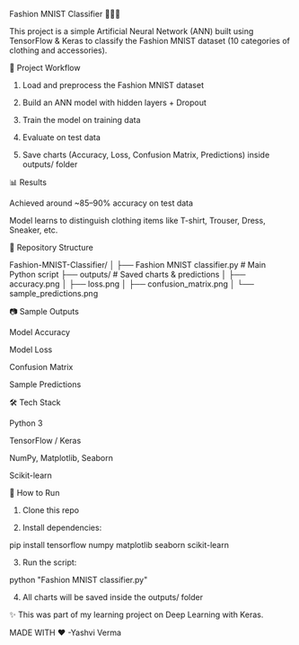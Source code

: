 Fashion MNIST Classifier 👕👗👟

This project is a simple Artificial Neural Network (ANN) built using TensorFlow & Keras to classify the Fashion MNIST dataset (10 categories of clothing and accessories).


📌 Project Workflow

1. Load and preprocess the Fashion MNIST dataset

2. Build an ANN model with hidden layers + Dropout

3. Train the model on training data

4. Evaluate on test data

5. Save charts (Accuracy, Loss, Confusion Matrix, Predictions) inside outputs/ folder



📊 Results

Achieved around ~85–90% accuracy on test data

Model learns to distinguish clothing items like T-shirt, Trouser, Dress, Sneaker, etc.



📂 Repository Structure

Fashion-MNIST-Classifier/
│
├── Fashion MNIST classifier.py   # Main Python script
├── outputs/                      # Saved charts & predictions
│   ├── accuracy.png
│   ├── loss.png
│   ├── confusion_matrix.png
│   └── sample_predictions.png



📷 Sample Outputs

Model Accuracy

Model Loss

Confusion Matrix

Sample Predictions



🛠️ Tech Stack

Python 3

TensorFlow / Keras

NumPy, Matplotlib, Seaborn

Scikit-learn


🚀 How to Run

1. Clone this repo

2. Install dependencies:

pip install tensorflow numpy matplotlib seaborn scikit-learn

3. Run the script:

python "Fashion MNIST classifier.py"

4. All charts will be saved inside the outputs/ folder


✨ This was part of my learning project on Deep Learning with Keras.

MADE WITH ❤️ -Yashvi Verma
